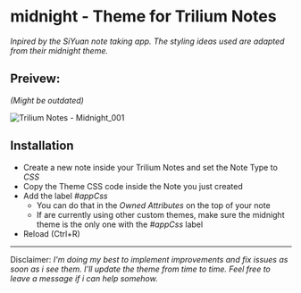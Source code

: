 # midnight - Theme for Trilium Notes

*Inpired by the SiYuan note taking app. The styling ideas used are adapted from their midnight theme.*

## Preivew:
_(Might be outdated)_

![Trilium Notes - Midnight_001](https://user-images.githubusercontent.com/34311583/143969208-537b418a-39e8-4162-a87c-e712665f2fe8.jpg)

## Installation
- Create a new note inside your Trilium Notes and set the Note Type to _CSS_
- Copy the Theme CSS code inside the Note you just created
- Add the label _#appCss_ 
  - You can do that in the _Owned Attributes_ on the top of your note 
  - If are currently using other custom themes, make sure the midnight theme is the only one with the _#appCss_ label 
- Reload (Ctrl+R) 

---
Disclaimer:
*I'm doing my best to implement improvements and fix issues as soon as i see them. I'll update the theme from time to time.
Feel free to leave a message if i can help somehow.*
